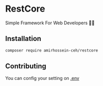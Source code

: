# RestCore
Simple Framework For Web Developers 👨‍💻

## Installation
```bash
composer require amirhossein-ceh/restcore
```
## Contributing
You can config your setting on [.env](https://github.com/amirhossein-ceh/restcore/blob/master/.env)
